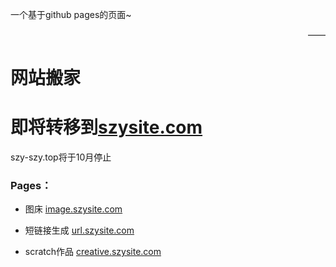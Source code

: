 一个基于github pages的页面~
<div style="text-align:right">——</div>

# 网站搬家
# 即将转移到[szysite.com](https://szysite.com)  
szy-szy.top将于10月停止
### Pages：
* 图床 [image.szysite.com](https://image.szysite.com)  

* 短链接生成 [url.szysite.com](https://url.szysite.com) 

* scratch作品 [creative.szysite.com](https://creative.szysite.com) 
